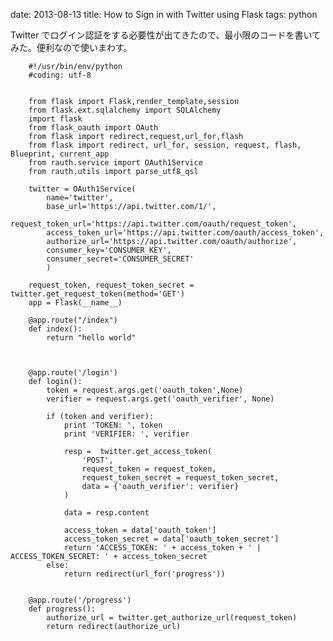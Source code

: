 date: 2013-08-13
title: How to Sign in with Twitter using Flask
tags: python

Twitter でログイン認証をする必要性が出てきたので、最小限のコードを書いてみた。便利なので使いまわす。

		#!/usr/bin/env/python
		#coding: utf-8


		from flask import Flask,render_template,session
		from flask.ext.sqlalchemy import SQLAlchemy
		import flask
		from flask_oauth import OAuth
		from flask import redirect,request,url_for,flash
		from flask import redirect, url_for, session, request, flash, Blueprint, current_app
		from rauth.service import OAuth1Service
		from rauth.utils import parse_utf8_qsl

		twitter = OAuth1Service(
		    name='twitter',
		    base_url='https://api.twitter.com/1/',
		    request_token_url='https://api.twitter.com/oauth/request_token',
		    access_token_url='https://api.twitter.com/oauth/access_token',
		    authorize_url='https://api.twitter.com/oauth/authorize',
		    consumer_key='CONSUMER_KEY',
		    consumer_secret='CONSUMER_SECRET'
		    )

		request_token, request_token_secret = twitter.get_request_token(method='GET')
		app = Flask(__name__)

		@app.route("/index")
		def index():
		    return "hello world"



		@app.route('/login')
		def login():
		    token = request.args.get('oauth_token',None)
		    verifier = request.args.get('oauth_verifier', None)

		    if (token and verifier):
		        print 'TOKEN: ', token
		        print 'VERIFIER: ', verifier

		        resp =  twitter.get_access_token(
		            'POST',
		            request_token = request_token,
		            request_token_secret = request_token_secret,
		            data = {'oauth_verifier': verifier}
		        )

		        data = resp.content

		        access_token = data['oauth_token']
		        access_token_secret = data['oauth_token_secret']
		        return 'ACCESS_TOKEN: ' + access_token + ' | ACCESS_TOKEN_SECRET: ' + access_token_secret
		    else:
		        return redirect(url_for('progress'))


		@app.route('/progress')
		def progress():
		    authorize_url = twitter.get_authorize_url(request_token)
		    return redirect(authorize_url)
